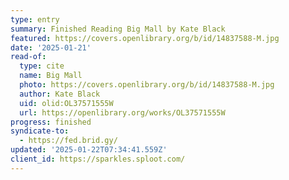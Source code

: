 ```yaml
---
type: entry
summary: Finished Reading Big Mall by Kate Black
featured: https://covers.openlibrary.org/b/id/14837588-M.jpg
date: '2025-01-21'
read-of:
  type: cite
  name: Big Mall
  photo: https://covers.openlibrary.org/b/id/14837588-M.jpg
  author: Kate Black
  uid: olid:OL37571555W
  url: https://openlibrary.org/works/OL37571555W
progress: finished
syndicate-to:
  - https://fed.brid.gy/
updated: '2025-01-22T07:34:41.559Z'
client_id: https://sparkles.sploot.com/
---
```

